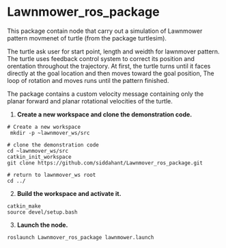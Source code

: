 # Lawnmower_ros_package

This package contain node that carry out a simulation of Lawnmower pattern movmenet of turtle (from the package turtlesim).

The turtle ask user for start point, length and weidth for lawnmover pattern.
The turtle uses feedback control system to correct its position and orentation throughout the trajectory. At first, the turtle turns until it faces directly at the goal location and then moves toward the goal position, The loop of rotation and moves runs until the pattern finished. 

The package contains a custom velocity message containing only the planar forward and planar rotational velocities of the turtle.

1. **Create a new workspace and clone the demonstration code.**
```
# Create a new workspace
 mkdir -p ~lawnmover_ws/src

# clone the demonstration code
cd ~lawnmover_ws/src
catkin_init_workspace
git clone https://github.com/siddahant/Lawnmover_ros_package.git

# return to lawnmover_ws root
cd ../ 
```
2. **Build the workspace and activate it.**
```
catkin_make
source devel/setup.bash
```
3. **Launch the node.**
```
roslaunch Lawnmover_ros_package lawnmower.launch
```
